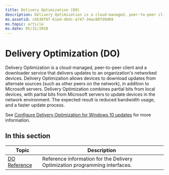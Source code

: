 ```yaml
---
title: Delivery Optimization (DO)
description: Delivery Optimization is a cloud-managed, peer-to-peer client and a downloader service that delivers updates to an organization's networked devices.
ms.assetid: c6b30f6f-61ed-4bdc-a747-34ac88fd9d69
ms.topic: article
ms.date: 05/31/2018
---
```


# Delivery Optimization (DO)

Delivery Optimization is a cloud-managed, peer-to-peer client and a downloader service that delivers updates to an organization's networked devices. Delivery Optimization allows devices to download updates from alternate sources (such as other peers on the network), in addition to Microsoft servers. Delivery Optimization combines partial bits from local devices, with partial bits from Microsoft servers to update devices in the network environment. The expected result is reduced bandwidth usage, and a faster update process.

See [Configure Delivery Optimization for Windows 10 updates](/windows/deployment/update/waas-delivery-optimization) for more information.

## In this section



| Topic                                       | Description                                                                             |
|---------------------------------------------|-----------------------------------------------------------------------------------------|
| [DO Reference](do-reference.md)<br/> | Reference information for the Delivery Optimization programming interfaces. <br/> |



 

 

